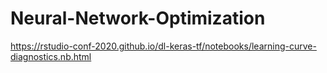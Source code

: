 # Neural-Network-Optimization
https://rstudio-conf-2020.github.io/dl-keras-tf/notebooks/learning-curve-diagnostics.nb.html
